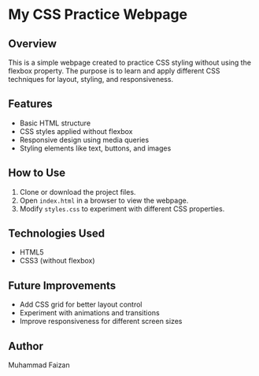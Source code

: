 # My CSS Practice Webpage

## Overview
This is a simple webpage created to practice CSS styling without using the flexbox property. The purpose is to learn and apply different CSS techniques for layout, styling, and responsiveness.

## Features
- Basic HTML structure
- CSS styles applied without flexbox
- Responsive design using media queries
- Styling elements like text, buttons, and images

## How to Use
1. Clone or download the project files.
2. Open `index.html` in a browser to view the webpage.
3. Modify `styles.css` to experiment with different CSS properties.

## Technologies Used
- HTML5
- CSS3 (without flexbox)

## Future Improvements
- Add CSS grid for better layout control
- Experiment with animations and transitions
- Improve responsiveness for different screen sizes

## Author
Muhammad Faizan
